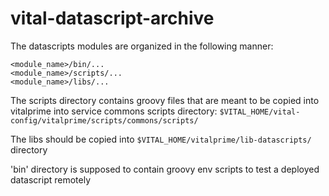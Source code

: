 # vital-datascript-archive

The datascripts modules are organized in the following manner:
    
    <module_name>/bin/...
    <module_name>/scripts/...
    <module_name>/libs/...

The scripts directory contains groovy files that are meant to be copied into vitalprime into service commons scripts directory:
```$VITAL_HOME/vital-config/vitalprime/scripts/commons/scripts/```

The libs should be copied into ```$VITAL_HOME/vitalprime/lib-datascripts/``` directory

'bin' directory is supposed to contain groovy env scripts to test a deployed datascript remotely

